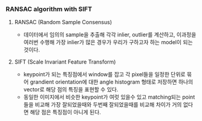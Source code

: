 ### RANSAC algorithm with SIFT

1. RANSAC (Random Sample Consensus)
    - 데이터에서 임의의 sample을 추출해 각각 inlier, outlier를 계산하고, 이과정을 여러번 수행해 가장 inlier가 많은 경우가 우리가 구하고자 하는 model이 되는 것이다.
  
2. SIFT (Scale Invariant Feature Transform)
    - keypoint가 되는 특징점에서 window를 잡고 각 pixel들을 일정한 단위로 묶어 grandient orientation에 대한 angle histogram 형태로 저장하면 하나의 vector로 해당 점의 특징을 표현할 수 있다.
    - 동일한 이미지에서 비슷한 keypoint가 여럿 있을수 있고 matching되는 point들을 비교해 가장 잘되었을때와 두번째 잘되었을때를 비교해 차이가 거의 없다면 해당 점은 특징점이 아니게 된다.
